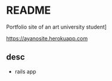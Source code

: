 # README
Portfolio site of an art university student]

https://ayanosite.herokuapp.com

## desc
- rails app

